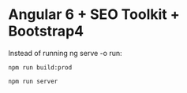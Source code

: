 # Angular 6 + SEO Toolkit + Bootstrap4

Instead of running ng serve -o run: 

`npm run build:prod`

`npm run server`

